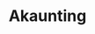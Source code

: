 ---
draft: false
title: Akaunting
content:
  id: akaunting
  name: Akaunting
  logo: /images/applications/others/akaunting/logo.png
  website: https://akaunting.com/open-source-accounting-software
  iframe_website: /website/applications/others/akaunting
  dashboardImage: /images/applications/others/akaunting/screenshot-1.png
  short_description: Online accounting software for small businesses and freelancers. Send invoices and track expenses on the cloud.
  description: Open-Source Accounting Software With Akaunting, you can send unlimited invoices, create bills, add employees and accountants, auto-schedule bills/invoices, and track your expenses, all for free.
  features:
    - title: Easy Accounting
      description: "Akaunting is an online accounting software designed for small businesses to manage their finances and stay on top of their cash flow. Invoicing, accepting online payments, and keeping track of expenses couldn't be simpler."
    - title: Everything you need to manage your business
      description: Bank Accounts,  Multi-Company, Powerful Reporting, Client Portal, Recur Everything, and Customer Summary.
    - title: All-in-one platform
      description: Various Payments, Tax Rates, Multi-Currency, Discounts, Unlimited Attachments, Transaction Categories, Bulk Actions, and Dashboards & Widgets.
    - title: Some other great features
      description: Automate processes, Create Projects, Send Estimates, Optimize cost management,  Manage Inventory, Add Team Members, Customer Management, Billable Expenses, Deposits & Transfers, Easy Invoicing and many more.
  screenshots:
    - /images/applications/others/akaunting/screenshot-1.png
    - /images/applications/others/akaunting/screenshot-2.png
---